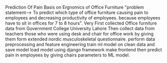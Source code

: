 Prediction Of Pain Basis on Ergnomics of Office Furniture
"problem statement-->
To predict which type of office furniture causing pain to employees and decreasing productivity of employees.
because employees have to sit in offices for 7 to 8 hours".
Very First collected Office furniture data from Government College University Lahore
Then collect data from teachers those who were using desk and chair for office work by giving them form extended nordic musculoskeletal questionnaire.
perform data preprocessing and feature engineering 
train ml model on clean data and save model
load model using django framework
make frontend 
then predict pain in employees by giving chairs parameters to ML model.
